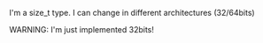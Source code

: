 I'm a size_t type. 
I can change in different architectures (32/64bits)

WARNING: I'm just implemented 32bits!